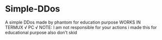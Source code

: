 # Simple-DDos
A simple DDos made by phantom for education purpose
WORKS IN
TERMUX √
PC √
NOTE: I am not responsible for your actions i made this for educational purpose also don't skid
